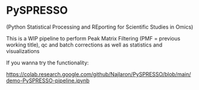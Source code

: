# PySPRESSO
(Python Statistical Processing and REporting for Scientific Studies in Omics)

This is a WIP pipeline to perform Peak Matrix Filtering (PMF = previous working title), qc and batch corrections as well as statistics and visualizations

If you wanna try the functionality:

https://colab.research.google.com/github/Najlaron/PySPRESSO/blob/main/demo-PySPRESSO-pipeline.ipynb

